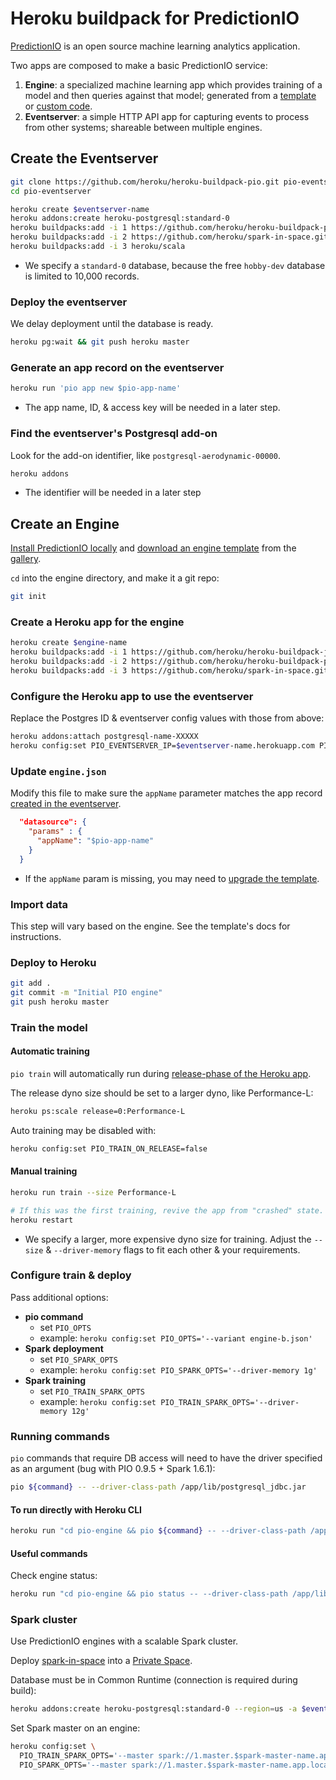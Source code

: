 # Heroku buildpack for PredictionIO

[PredictionIO](http://docs.prediction.io/start/) is an open source machine learning analytics application. 


Two apps are composed to make a basic PredictionIO service:

1. **Engine**: a specialized machine learning app which provides training of a model and then queries against that model; generated from a [template](http://predictionio.incubator.apache.org/gallery/template-gallery/) or [custom code](http://predictionio.incubator.apache.org/customize/).
2. **Eventserver**: a simple HTTP API app for capturing events to process from other systems; shareable between multiple engines.


## Create the Eventserver

```bash
git clone https://github.com/heroku/heroku-buildpack-pio.git pio-eventserver
cd pio-eventserver

heroku create $eventserver-name
heroku addons:create heroku-postgresql:standard-0
heroku buildpacks:add -i 1 https://github.com/heroku/heroku-buildpack-pio.git#support-private-spaces
heroku buildpacks:add -i 2 https://github.com/heroku/spark-in-space.git
heroku buildpacks:add -i 3 heroku/scala
```

* We specify a `standard-0` database, because the free `hobby-dev` database is limited to 10,000 records.

### Deploy the eventserver

We delay deployment until the database is ready.

```bash
heroku pg:wait && git push heroku master
```

### Generate an app record on the eventserver

```bash
heroku run 'pio app new $pio-app-name'
```

* The app name, ID, & access key will be needed in a later step.

### Find the eventserver's Postgresql add-on

Look for the add-on identifier, like `postgresql-aerodynamic-00000`.

```bash
heroku addons
```

* The identifier will be needed in a later step


## Create an Engine

[Install PredictionIO locally](http://predictionio.incubator.apache.org/install/) and [download an engine template](http://predictionio.incubator.apache.org/start/download/) from the [gallery](http://predictionio.incubator.apache.org/gallery/template-gallery/).

`cd` into the engine directory, and make it a git repo:

```bash
git init
```

### Create a Heroku app for the engine

```bash
heroku create $engine-name
heroku buildpacks:add -i 1 https://github.com/heroku/heroku-buildpack-jvm-common.git
heroku buildpacks:add -i 2 https://github.com/heroku/heroku-buildpack-pio.git#support-private-spaces
heroku buildpacks:add -i 3 https://github.com/heroku/spark-in-space.git
```

### Configure the Heroku app to use the eventserver

Replace the Postgres ID & eventserver config values with those from above:

```bash
heroku addons:attach postgresql-name-XXXXX
heroku config:set PIO_EVENTSERVER_IP=$eventserver-name.herokuapp.com PIO_EVENTSERVER_PORT=80 ACCESS_KEY=XXXXX APP_NAME=$pio-app-name
```

### Update `engine.json`

Modify this file to make sure the `appName` parameter matches the app record [created in the eventserver](#generate-an-app-record-on-the-eventserver).

```json
  "datasource": {
    "params" : {
      "appName": "$pio-app-name"
    }
  }
```

* If the `appName` param is missing, you may need to [upgrade the template](http://predictionio.incubator.apache.org/resources/upgrade/).

### Import data

This step will vary based on the engine. See the template's docs for instructions.

### Deploy to Heroku

```bash
git add .
git commit -m "Initial PIO engine"
git push heroku master
```

### Train the model

#### Automatic training

`pio train` will automatically run during [release-phase of the Heroku app](https://devcenter.heroku.com/articles/release-phase).

The release dyno size should be set to a larger dyno, like Performance-L:

```bash
heroku ps:scale release=0:Performance-L
```

Auto training may be disabled with:

```bash
heroku config:set PIO_TRAIN_ON_RELEASE=false
```

#### Manual training

```bash
heroku run train --size Performance-L

# If this was the first training, revive the app from "crashed" state.
heroku restart
```

* We specify a larger, more expensive dyno size for training. Adjust the `--size` & `--driver-memory` flags to fit each other & your requirements.

### Configure train & deploy

Pass additional options:

* **pio command**
  * set `PIO_OPTS`
  * example: `heroku config:set PIO_OPTS='--variant engine-b.json'`
* **Spark deployment**
  * set `PIO_SPARK_OPTS`
  * example: `heroku config:set PIO_SPARK_OPTS='--driver-memory 1g'`
* **Spark training**
  * set `PIO_TRAIN_SPARK_OPTS`
  * example: `heroku config:set PIO_TRAIN_SPARK_OPTS='--driver-memory 12g'`

### Running commands

`pio` commands that require DB access will need to have the driver specified as an argument (bug with PIO 0.9.5 + Spark 1.6.1):

```bash
pio ${command} -- --driver-class-path /app/lib/postgresql_jdbc.jar
```

#### To run directly with Heroku CLI

```bash
heroku run "cd pio-engine && pio ${command} -- --driver-class-path /app/lib/postgresql_jdbc.jar"
```

#### Useful commands

Check engine status:

```bash
heroku run "cd pio-engine && pio status -- --driver-class-path /app/lib/postgresql_jdbc.jar"
```

### Spark cluster

Use PredictionIO engines with a scalable Spark cluster.

Deploy [spark-in-space](https://github.com/heroku/spark-in-space) into a [Private Space](https://devcenter.heroku.com/articles/private-spaces).

Database must be in Common Runtime (connection is required during build):

```bash
heroku addons:create heroku-postgresql:standard-0 --region=us -a $eventserver-name --confirm $eventserver-name
```

Set Spark master on an engine:

```bash
heroku config:set \
  PIO_TRAIN_SPARK_OPTS='--master spark://1.master.$spark-master-name.app.localspace:7077' \
  PIO_SPARK_OPTS='--master spark://1.master.$spark-master-name.app.localspace:7077'
```

